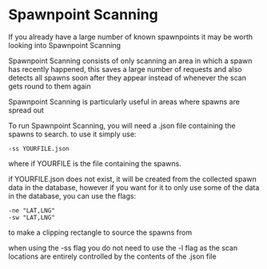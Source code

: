 # Spawnpoint Scanning

If you already have a large number of known spawnpoints it may be worth looking into Spawnpoint Scanning

Spawnpoint Scanning consists of only scanning an area in which a spawn has recently happened, this saves a large number of requests and also detects all spawns soon after they appear instead of whenever the scan gets round to them again

Spawnpoint Scanning is particularly useful in areas where spawns are spread out

To run Spawnpoint Scanning, you will need a .json file containing the spawns to search. to use it simply use:

```
-ss YOURFILE.json
```

where if YOURFILE is the file containing the spawns.

if YOURFILE.json does not exist, it will be created from the collected spawn data in the database, however if you want for it to only use some of the data in the database, you can use the flags:

```
-ne "LAT,LNG"
-sw "LAT,LNG"
```
to make a clipping rectangle to source the spawns from

when using the -ss flag you do not need to use the -l flag as the scan locations are entirely controlled by the contents of the .json file